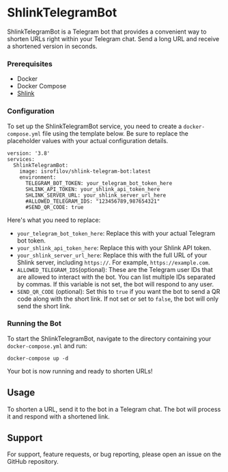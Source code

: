 # ShlinkTelegramBot

ShlinkTelegramBot is a Telegram bot that provides a convenient way to shorten URLs right within your Telegram chat. Send a long URL and receive a shortened version in seconds.

### Prerequisites

- Docker
- Docker Compose
- [Shlink](https://github.com/shlinkio/shlink)

### Configuration

To set up the ShlinkTelegramBot service, you need to create a `docker-compose.yml` file using the template below. Be sure to replace the placeholder values with your actual configuration details.

    version: '3.8'
    services:
      ShlinkTelegramBot:
        image: isrofilov/shlink-telegram-bot:latest
        environment:
          TELEGRAM_BOT_TOKEN: your_telegram_bot_token_here
          SHLINK_API_TOKEN: your_shlink_api_token_here
          SHLINK_SERVER_URL: your_shlink_server_url_here
          #ALLOWED_TELEGRAM_IDS: "123456789,987654321"
          #SEND_QR_CODE: true

Here's what you need to replace:

- `your_telegram_bot_token_here`: Replace this with your actual Telegram bot token.
- `your_shlink_api_token_here`: Replace this with your Shlink API token.
- `your_shlink_server_url_here`: Replace this with the full URL of your Shlink server, including `https://`. For example, `https://example.com`.
- `ALLOWED_TELEGRAM_IDS`(optional): These are the Telegram user IDs that are allowed to interact with the bot. You can list multiple IDs separated by commas. If this variable is not set, the bot will respond to any user.
- `SEND_QR_CODE` (optional): Set this to `true` if you want the bot to send a QR code along with the short link. If not set or set to `false`, the bot will only send the short link.

### Running the Bot

To start the ShlinkTelegramBot, navigate to the directory containing your `docker-compose.yml` and run:

    docker-compose up -d

Your bot is now running and ready to shorten URLs!

## Usage

To shorten a URL, send it to the bot in a Telegram chat. The bot will process it and respond with a shortened link.

## Support

For support, feature requests, or bug reporting, please open an issue on the GitHub repository.
